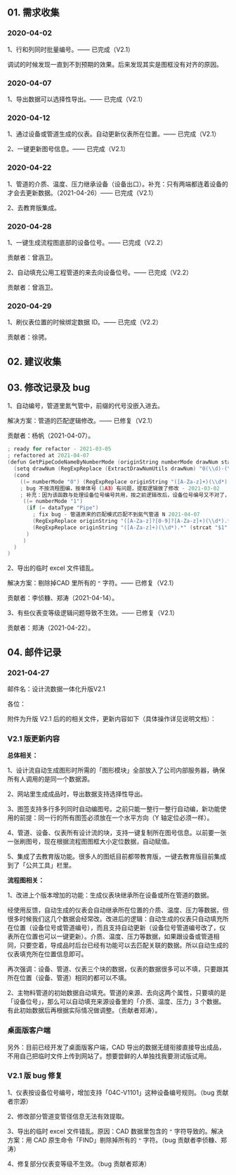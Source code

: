 ## 01. 需求收集

### 2020-04-02

1、行和列同时批量编号。—— 已完成（V2.1）

调试的时候发现一直到不到预期的效果。后来发现其实是图框没有对齐的原因。

### 2020-04-07

1、导出数据可以选择性导出。—— 已完成（V2.1）

### 2020-04-12

1、通过设备或管道生成的仪表。自动更新仪表所在位置。—— 已完成（V2.1）

2、一键更新图号信息。—— 已完成（V2.1）

### 2020-04-22

1、管道的介质、温度、压力继承设备（设备出口）。补充：只有两端都连着设备的才会去更新数据。（2021-04-26）—— 已完成（V2.1）

2、去教育版集成。

### 2020-04-28

1、一键生成流程图底部的设备位号。—— 已完成（V2.2）

贡献者：曾涵卫。

2、自动填充公用工程管道的来去向设备位号。—— 已完成（V2.2）

贡献者：曾涵卫。

### 2020-04-29

1、刷仪表位置的时候绑定数据 ID。—— 已完成（V2.2）

贡献者：徐骋。

## 02. 建议收集

## 03. 修改记录及 bug

1、自动编号，管道里氮气管中，前缀的代号没嵌入进去。

解决方案：管道的匹配逻辑修改。—— 已修复（V2.1）

贡献者：杨帆（2021-04-07）。

```c
; ready for refactor - 2021-03-05
; refactored at 2021-04-07
(defun GetPipeCodeNameByNumberMode (originString numberMode drawNum startNumberString dataType /) 
  (setq drawNum (RegExpReplace (ExtractDrawNumUtils drawNum) "0(\\d)-(\\d*)" (strcat "$1" "$2") nil nil))
  (cond 
    ((= numberMode "0") (RegExpReplace originString "([A-Za-z]+)(\\d*).*" (strcat "$1" startNumberString drawNum "$2") nil nil))
    ; bug 不按流程图编，按单体号（1A3）有问题，提取逻辑做了修改 - 2021-03-02
    ; 补充：因为该函数与处理设备位号编号共用，按之前逻辑改后，设备位号编号又不对了，目前加了分支处理 - 2021-03-05
     ((= numberMode "1") 
      (if (= dataType "Pipe") 
        ; fix bug - 管道原来的匹配模式匹配不到氮气管道 N 2021-04-07
        (RegExpReplace originString "([A-Za-z]?[0-9]?[A-Za-z]+)(\\d*).*" (strcat "$1" startNumberString "$2") nil nil)
        (RegExpReplace originString "([A-Za-z]+)(\\d*).*" (strcat "$1" startNumberString "$2") nil nil)
      )
     )
  ) 
)
```

2、导出的临时 excel 文件错乱。

解决方案：剔除掉CAD 里所有的 `"` 字符。—— 已修复（V2.1）

贡献者：李侦糠、郑涛（2021-04-14）。

3、有些仪表变等级逻辑问题导致不生效。—— 已修复（V2.1）

贡献者：郑涛（2021-04-22）。

## 04. 邮件记录

### 2021-04-27

邮件名：设计流数据一体化升版V2.1

各位：

附件为升版 V2.1 后的的相关文件，更新内容如下（具体操作详见说明文档）：

### V2.1 版更新内容

**总体相关：**

1、设计流自动生成图形时所需的「图形模块」全部放入了公司内部服务器，确保所有人调用的是同一个数据源。

2、网站里生成成品时，导出数据支持选择性导出。

3、图签支持多行多列同时自动编图号。之前只能一整行一整行自动编，新功能使用的前提：同一行的所有图签必须放在一个水平方向（Y 轴定位必须一样）。

4、管道、设备、仪表所有设计流的块，支持一键复制所在图号信息。以前要一张一张刷图号，现在根据流程图图框大小定位数据，自动赋值。

5、集成了去教育版功能。很多人的图纸目前都带教育版，一键去教育版目前集成到了「公共工具」栏里。

**流程图相关：**

1、改进上个版本增加的功能：生成仪表块继承所在设备或所在管道的数据。

经使用反馈，自动生成的仪表会自动继承所在位置的介质、温度、压力等数据，但很多时候我们这几个数据会经常改。改进后的逻辑：自动生成的仪表只自动填充所在位置（设备位号或管道编号），而且支持自动更新（设备位号管道编号改了，仪表所在位置也可以一键更新）。介质、温度、压力等数据，如果跟设备或管道相同，只要空着，导成品时后台已经有功能可以去匹配关联的数据。所以自动生成的仪表填充所在位置信息即可。

再次强调：设备、管道、仪表三个块的数据，仪表的数据很多可以不填，只要跟其所在位置（设备、管道）相同的都可以不填。

2、主物料管道的初始数据自动填充。管道的来源、去向这两个属性，只要填的是「设备位号」，那么可以自动填充来源设备里的「介质、温度、压力」3 个数据。有此初始数据后再根据实际情况做调整。（贡献者郑涛）。

### 桌面版客户端

另外：目前已经开发了桌面版客户端，CAD 导出的数据无缝衔接直接导出成品，不用自己把临时文件上传到网站了。想要尝鲜的人单独找我要测试版试用。

### V2.1 版 bug 修复

1、仪表按设备位号编号，增加支持「04C-V1101」这种设备编号规则。（bug 贡献者宗源）

2、修改部分管道变管径信息无法有效提取。

3、导出的临时 excel 文件错乱。原因：CAD 数据里包含的 `"` 字符导致的。解决方案：用 CAD 原生命令「FIND」剔除掉所有的 `"` 字符。（bug 贡献者李侦糠、郑涛）

4、修复部分仪表变等级不生效。（bug 贡献者郑涛）